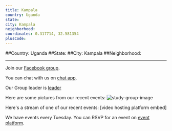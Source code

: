 ```yaml
---
title: Kampala
country: Uganda
state: 
city: Kampala
neighborhood: 
coordinates: 0.317714, 32.581354
plusCode:
---
```


##Country: Uganda
##State: 
##City: Kampala
##Neighborhood: 
*****
Join our [Facebook group](https://www.facebook.com/groups/free.code.camp.kampala).

You can chat with us on [chat app]().

Our Group leader is [leader]()

Here are some pictures from our recent events:
![study-group-image]()

Here's a stream of one of our recent events:
[video hosting platform embed]

We have events every Tuesday. You can RSVP for an event on [event platform]().
